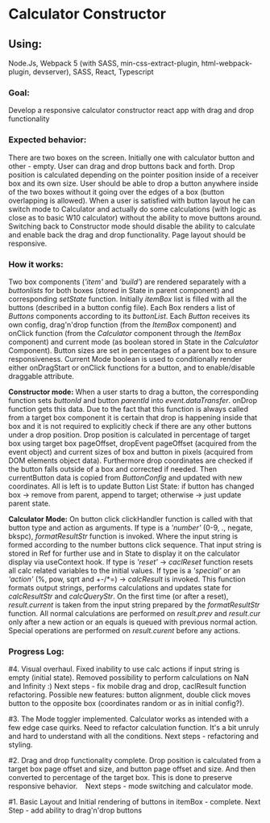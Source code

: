 # **Calculator Constructor**
## **Using:** 
Node.Js, Webpack 5 (with SASS, min-css-extract-plugin, html-webpack-plugin, devserver), SASS, React, Typescript

### **Goal:**
Develop a responsive calculator constructor react app with drag and drop functionality

### **Expected behavior:**
There are two boxes on the screen. Initially one with calculator button and other - empty.
User can drag and drop buttons back and forth. Drop position is calculated depending on the pointer position inside of a receiver box and its own size.
User should be able to drop a button anywhere inside of the two boxes without it going over the edges of a box (button overlapping is allowed).
When a user is satisfied with button layout he can switch mode to Calculator and actually do some calculations (with logic as close as to basic W10 calculator) without the ability to move buttons around.
Switching back to Constructor mode should disable the ability to calculate and enable back the drag and drop functionality.
Page layout should be responsive.

### **How it works:**
Two box components (*'item'* and *'build'*) are rendered separately with a *buttonlists* for both boxes (stored in State in parent component) and corresponding *setState* function. Initially *itemBox* list is filled with all the buttons (described in a button config file). Each Box renders a list of *Buttons* components according to its *buttonList*. Each *Button* receives its own config, drag'n'drop function (from the *ItemBox* component) and onClick function (from the *Calculator* component through the *ItemBox* component) and current mode (as boolean stored in State in the *Calculator* Component). Button sizes are set in percentages of a parent box to ensure responsiveness.
Current Mode boolean is used to conditionally render either onDragStart or onClick functions for a button, and to enable/disable draggable attribute.

**Constructor mode:**
When a user starts to drag a button, the corresponding function sets *buttonId* and button *parentId* into *event.dataTransfer*.
onDrop function gets this data. Due to the fact that this function is always called from a target box component it is certain that drop is happening inside that box and it is not required to explicitly check if there are any other buttons under a drop position. Drop position is calculated in percentage of target box using target box pageOffset, dropEvent pageOffset (acquired from the event object) and current sizes of box and button in pixels (acquired from DOM elements object data). Furthermore drop coordinates are checked if the button falls outside of a box and corrected if needed.
Then currentButton data is copied from *ButtonConfig* and updated with new coordinates. All is left is to update Button List State:
  if button has changed box -> remove from parent, append to target;
  otherwise -> just update parent state.
  
**Calculator Mode:**
On button click clickHandler function is called with that button type and action as arguments.
If type is a *'number'* (0-9, ., negate, bkspc), *formatResultStr* function is invoked.
Where the input string is formed according to the number buttons click sequence. That input string is stored in Ref for further use and in State to display it on the calculator display via useContext hook.
If type is *'reset'* -> *caclReset* function resets all calc related variables to the initial values.
If type is a *'special'* or an *'action'* (%, pow, sqrt and +-/*=) -> *calcResult* is invoked. This function formats output strings, performs calculations and updates state for *calcResultStr* and *calcQueryStr*.
On the first time (or after a reset), *result.current* is taken from the input string prepared by the *formatResultStr* function. All normal calculations are performed on *result.prev* and *result.cur* only after a new action or an equals is queued with previous normal action. Special operations are performed on *result.curent* before any actions.

### **Progress Log:**
#4. Visual overhaul.
   Fixed inability to use calc actions if input string is empty (initial state). 
   Removed possibility to perform calculations on NaN and Infinity :)
   Next steps - fix mobile drag and drop, caclResult function refactoring.
   Possible new features: button alignment, double click moves button to the  opposite box (coordinates random or as in initial config?).

#3. The Mode toggler implemented. Calculator works as intended with a few edge case quirks. Need to refactor calculation function. It's a bit unruly and hard to  understand with all the conditions. Next steps - refactoring and styling.

#2. Drag and drop functionality complete. Drop position is calculated from a target box page offset and size, and button page offset and size. And then  converted to percentage of the target box. This is done to preserve responsive behavior.
   Next steps - mode switching and calculator mode.

#1. Basic Layout and Initial rendering of buttons in itemBox - complete. 
   Next Step - add ability to drag'n'drop buttons

